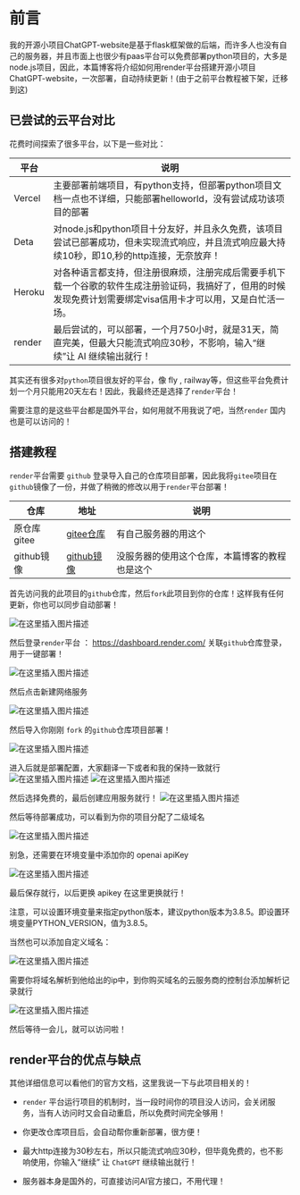 # 前言
我的开源小项目ChatGPT-website是基于flask框架做的后端，而许多人也没有自己的服务器，并且市面上也很少有paas平台可以免费部署python项目的，大多是node.js项目，因此，本篇博客将介绍如何用render平台搭建开源小项目ChatGPT-website，一次部署，自动持续更新！(由于之前平台教程被下架，迁移到这)

## 已尝试的云平台对比
花费时间探索了很多平台，以下是一些对比：

平台 | 说明
----- | -----
Vercel  | 主要部署前端项目，有python支持，但部署python项目文档一点也不详细，只能部署helloworld，没有尝试成功该项目的部署
Deta | 对node.js和python项目十分友好，并且永久免费，该项目尝试已部署成功，但未实现流式响应，并且流式响应最大持续10秒，即10,秒的http连接，无奈放弃！
Heroku | 对各种语言都支持，但注册很麻烦，注册完成后需要手机下载一个谷歌的软件生成注册验证码，我搞好了，但用的时候发现免费计划需要绑定visa信用卡才可以用，又是白忙活一场。
render | 最后尝试的，可以部署，一个月750小时，就是31天，简直完美，但最大只能流式响应30秒，不影响，输入“继续”让 AI 继续输出就行！

其实还有很多对`python`项目很友好的平台，像 fly ,  railway等，但这些平台免费计划一个月只能用20天左右！因此，我最终还是选择了`render`平台！

需要注意的是这些平台都是国外平台，如何用就不用我说了吧，当然`render` 国内也是可以访问的！


## 搭建教程
`render`平台需要 `github` 登录导入自己的仓库项目部署，因此我将`gitee`项目在`github`镜像了一份，并做了稍微的修改以用于`render`平台部署！

仓库 | 地址 | 说明
----- | ----- |------
原仓库gitee | [gitee仓库](https://gitee.com/aniu-666/chat-gpt-website) | 有自己服务器的用这个
github镜像 | [github镜像](https://github.com/Aniuyyds/ChatGPT-website) | 没服务器的使用这个仓库，本篇博客的教程也是这个


首先访问我的此项目的`github`仓库，然后`fork`此项目到你的仓库！这样我有任何更新，你也可以同步自动部署！

![在这里插入图片描述](./1.png)

然后登录`render`平台 ： https://dashboard.render.com/
关联`github`仓库登录，用于一键部署！

![在这里插入图片描述](./2.png)

然后点击新建网络服务

![在这里插入图片描述](./3.png)

然后导入你刚刚 `fork` 的`github`仓库项目部署！

![在这里插入图片描述](./4.png)

进入后就是部署配置，大家翻译一下或者和我的保持一致就行
![在这里插入图片描述](./5.png)
![在这里插入图片描述](./6.png)

然后选择免费的，最后创建应用服务就行！
![在这里插入图片描述](./7.png)

然后等待部署成功，可以看到为你的项目分配了二级域名

![在这里插入图片描述](./8.png)


别急，还需要在环境变量中添加你的 openai apiKey

![在这里插入图片描述](./9.png)

最后保存就行，以后更换 apikey 在这里更换就行！

注意，可以设置环境变量来指定python版本，建议python版本为3.8.5。即设置环境变量PYTHON_VERSION，值为3.8.5。

当然也可以添加自定义域名：

![在这里插入图片描述](./10.png)

需要你将域名解析到他给出的ip中，到你购买域名的云服务商的控制台添加解析记录就行

![在这里插入图片描述](./11.png)

然后等待一会儿，就可以访问啦！

## render平台的优点与缺点

其他详细信息可以看他们的官方文档，这里我说一下与此项目相关的！

- `render` 平台运行项目的机制时，当一段时间你的项目没人访问，会关闭服务，当有人访问时又会自动重启，所以免费时间完全够用！

- 你更改仓库项目后，会自动帮你重新部署，很方便！
- 最大http连接为30秒左右，所以只能流式响应30秒，但毕竟免费的，也不影响使用，你输入“继续” 让 `ChatGPT` 继续输出就行！
- 服务器本身是国外的，可直接访问AI官方接口，不用代理！
